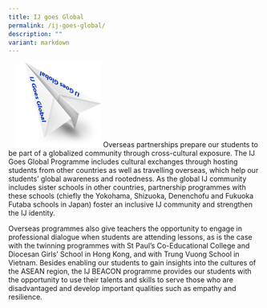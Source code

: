 ```yaml
---
title: IJ goes Global
permalink: /ij-goes-global/
description: ""
variant: markdown
---
```

<p><img src="/images/IJ_Goes_Global.png" style="width:170px;height:170px;margin-left:15px;">
	Overseas partnerships prepare our students to be part of a globalized community through cross-cultural exposure. The IJ Goes Global Programme includes cultural exchanges through hosting
students from other countries as well as travelling overseas, which help our students’ global
awareness and rootedness.
As the global IJ community includes sister schools in other countries, partnership programmes
with these schools (chiefly the Yokohama, Shizuoka, Denenchofu and Fukuoka Futaba schools
in Japan) foster an inclusive IJ community and strengthen the IJ identity.
	
Overseas programmes also give teachers the opportunity to engage in professional dialogue
when students are attending lessons, as is the case with the twinning programmes with St Paul’s
Co-Educational College and Diocesan Girls’ School in Hong Kong, and with Trung Vuong
School in Vietnam. Besides enabling our students to gain insights into the cultures of the
ASEAN region, the IJ BEACON programme provides our students with the opportunity to use
their talents and skills to serve those who are disadvantaged and develop important qualities such
as empathy and resilience.


</p>